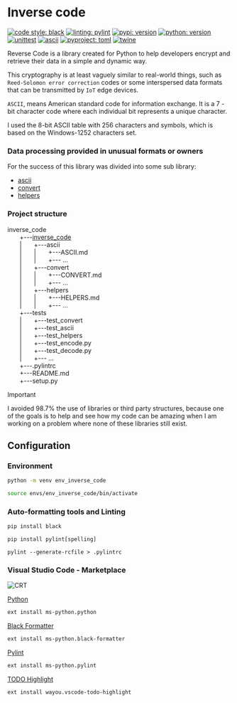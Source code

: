 # Inverse code

[![code style: black](https://img.shields.io/badge/code%20style-black-000000.svg)](https://github.com/psf/black)
[![linting: pylint](https://img.shields.io/badge/linting-pylint-yellowgreen)](https://github.com/pylint-dev/pylint)
[![pypi: version](https://img.shields.io/badge/pypi-25.0.1-blue)](https://pypi.org/project/pip/)
[![python: version](https://img.shields.io/badge/python-3.13.2-blue)](https://docs.python.org/)
[![unittest](https://img.shields.io/badge/doctest-unittest-red)](https://docs.python.org/3/library/unittest.html)
[![ascii](https://img.shields.io/badge/ascii-windows1252-purple)](https://www.ascii-code.com/)
[![pyproject: toml](https://img.shields.io/badge/pyproject-toml-white)](https://packaging.python.org/en/latest/guides/writing-pyproject/)
[![twine](https://img.shields.io/badge/twine-utility-brown)](https://pypi.org/project/twine/)


Reverse Code is a library created for Python to help developers encrypt and retrieve their data in a simple and dynamic way.

This cryptography is at least vaguely similar to real-world things, such as `Reed-Solomon error correction` codes or some interspersed data formats that can be transmitted by `IoT` edge devices.

`ASCII`, means American standard code for information exchange. It is a 7 -bit character code where each individual bit represents a unique character.

I used the 8-bit ASCII table with 256 characters and symbols, which is based on the Windows-1252 characters set.

### Data processing provided in unusual formats or owners
For the success of this library was divided into some sub library:
- [ascii](inverse_code/ascii/ASCII.md)
- [convert](inverse_code/convert/CONVERT.md)
- [helpers](inverse_code/helpers/HELPERS.md)

### Project structure
inverse_code <br/>
&nbsp;&nbsp;&nbsp;&nbsp;&nbsp;&nbsp; +---[inverse_code](inverse_code/INVERSE_CODE.md) <br/>
&nbsp;&nbsp;&nbsp;&nbsp;&nbsp;&nbsp; |&nbsp;&nbsp;&nbsp;&nbsp;&nbsp;&nbsp;&nbsp;+---ascii <br/>
&nbsp;&nbsp;&nbsp;&nbsp;&nbsp;&nbsp; |&nbsp;&nbsp;&nbsp;&nbsp;&nbsp;&nbsp;&nbsp;|&nbsp;&nbsp;&nbsp;&nbsp;&nbsp;&nbsp;&nbsp;+---ASCII.md <br/>
&nbsp;&nbsp;&nbsp;&nbsp;&nbsp;&nbsp; |&nbsp;&nbsp;&nbsp;&nbsp;&nbsp;&nbsp;&nbsp;|&nbsp;&nbsp;&nbsp;&nbsp;&nbsp;&nbsp;&nbsp;+--- ... <br/>
&nbsp;&nbsp;&nbsp;&nbsp;&nbsp;&nbsp; |&nbsp;&nbsp;&nbsp;&nbsp;&nbsp;&nbsp;&nbsp;+---convert <br/>
&nbsp;&nbsp;&nbsp;&nbsp;&nbsp;&nbsp; |&nbsp;&nbsp;&nbsp;&nbsp;&nbsp;&nbsp;&nbsp;|&nbsp;&nbsp;&nbsp;&nbsp;&nbsp;&nbsp;&nbsp;+---CONVERT.md <br/>
&nbsp;&nbsp;&nbsp;&nbsp;&nbsp;&nbsp; |&nbsp;&nbsp;&nbsp;&nbsp;&nbsp;&nbsp;&nbsp;|&nbsp;&nbsp;&nbsp;&nbsp;&nbsp;&nbsp;&nbsp;+--- ... <br/>
&nbsp;&nbsp;&nbsp;&nbsp;&nbsp;&nbsp; |&nbsp;&nbsp;&nbsp;&nbsp;&nbsp;&nbsp;&nbsp;+---helpers <br/>
&nbsp;&nbsp;&nbsp;&nbsp;&nbsp;&nbsp; |&nbsp;&nbsp;&nbsp;&nbsp;&nbsp;&nbsp;&nbsp;|&nbsp;&nbsp;&nbsp;&nbsp;&nbsp;&nbsp;&nbsp;+---HELPERS.md <br/>
&nbsp;&nbsp;&nbsp;&nbsp;&nbsp;&nbsp; |&nbsp;&nbsp;&nbsp;&nbsp;&nbsp;&nbsp;&nbsp;|&nbsp;&nbsp;&nbsp;&nbsp;&nbsp;&nbsp;&nbsp;+--- ... <br/>
&nbsp;&nbsp;&nbsp;&nbsp;&nbsp;&nbsp; +---tests <br/>
&nbsp;&nbsp;&nbsp;&nbsp;&nbsp;&nbsp; |&nbsp;&nbsp;&nbsp;&nbsp;&nbsp;&nbsp;&nbsp;+---test_convert <br/>
&nbsp;&nbsp;&nbsp;&nbsp;&nbsp;&nbsp; |&nbsp;&nbsp;&nbsp;&nbsp;&nbsp;&nbsp;&nbsp;+---test_ascii <br/>
&nbsp;&nbsp;&nbsp;&nbsp;&nbsp;&nbsp; |&nbsp;&nbsp;&nbsp;&nbsp;&nbsp;&nbsp;&nbsp;+---test_helpers <br/>
&nbsp;&nbsp;&nbsp;&nbsp;&nbsp;&nbsp; |&nbsp;&nbsp;&nbsp;&nbsp;&nbsp;&nbsp;&nbsp;+---test_encode.py <br/>
&nbsp;&nbsp;&nbsp;&nbsp;&nbsp;&nbsp; |&nbsp;&nbsp;&nbsp;&nbsp;&nbsp;&nbsp;&nbsp;+---test_decode.py <br/>
&nbsp;&nbsp;&nbsp;&nbsp;&nbsp;&nbsp; |&nbsp;&nbsp;&nbsp;&nbsp;&nbsp;&nbsp;&nbsp;+--- ... <br/>
&nbsp;&nbsp;&nbsp;&nbsp;&nbsp;&nbsp; +---.pylintrc <br/>
&nbsp;&nbsp;&nbsp;&nbsp;&nbsp;&nbsp; +---README.md <br/>
&nbsp;&nbsp;&nbsp;&nbsp;&nbsp;&nbsp; +---setup.py <br/>

> [!IMPORTANT] 
> I avoided 98.7% the use of libraries or third party structures, because one of the goals is to help and see how my code can be amazing when I am working on a problem where none of these libraries still exist.

## Configuration

### Environment
```bash
python -m venv env_inverse_code
```
```bash
source envs/env_inverse_code/bin/activate
```

### Auto-formatting tools and Linting

```python
pip install black
```
```python
pip install pylint[spelling]
```
```
pylint --generate-rcfile > .pylintrc
``` 

### Visual Studio Code - Marketplace

![CRT](https://img.shields.io/badge/Extensions_command-Ctrl+Shift+X-orange?style=plastic)

[Python](https://marketplace.visualstudio.com/items?itemName=ms-python.python)
```bash
ext install ms-python.python
```
[Black Formatter](https://marketplace.visualstudio.com/items?itemName=ms-python.black-formatter)
```bash
ext install ms-python.black-formatter
```
[Pylint](https://marketplace.visualstudio.com/items?itemName=ms-python.pylint)
```bash
ext install ms-python.pylint
```
[TODO Highlight](https://marketplace.visualstudio.com/items?itemName=wayou.vscode-todo-highlight)
```bash
ext install wayou.vscode-todo-highlight
```
